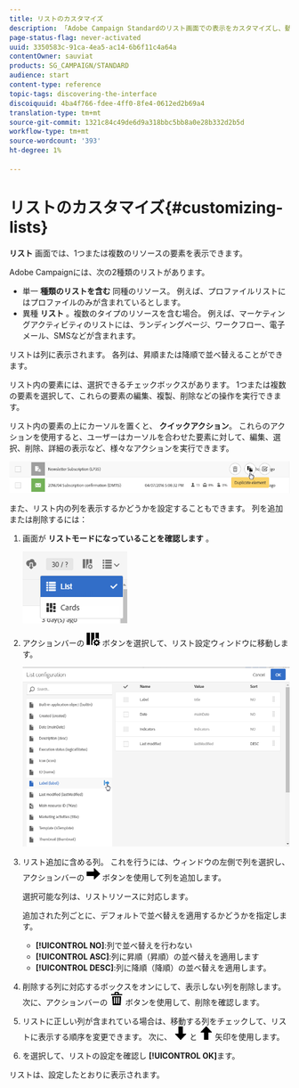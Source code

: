 ```yaml
---
title: リストのカスタマイズ
description: 「Adobe Campaign Standardのリスト画面での表示をカスタマイズし、動作をカスタマイズする方法：要素の並べ替え、フィルタリング、削除または複製を行う方法について説明します。 リスト画面には、1つまたは複数の特定のリソースの要素が表示されます。」
page-status-flag: never-activated
uuid: 3350583c-91ca-4ea5-ac14-6b6f11c4a64a
contentOwner: sauviat
products: SG_CAMPAIGN/STANDARD
audience: start
content-type: reference
topic-tags: discovering-the-interface
discoiquuid: 4ba4f766-fdee-4ff0-8fe4-0612ed2b69a4
translation-type: tm+mt
source-git-commit: 1321c84c49de6d9a318bbc5bb8a0e28b332d2b5d
workflow-type: tm+mt
source-wordcount: '393'
ht-degree: 1%

---
```



# リストのカスタマイズ{#customizing-lists}

**リスト** 画面では、1つまたは複数のリソースの要素を表示できます。

Adobe Campaignには、次の2種類のリストがあります。

* 単一 **種類のリストを含む** 同種のリソース。 例えば、プロファイルリストにはプロファイルのみが含まれているとします。
* 異種 **リスト** 。複数のタイプのリソースを含む場合。 例えば、マーケティングアクティビティのリストには、ランディングページ、ワークフロー、電子メール、SMSなどが含まれます。

リストは列に表示されます。 各列は、昇順または降順で並べ替えることができます。

リスト内の要素には、選択できるチェックボックスがあります。 1つまたは複数の要素を選択して、これらの要素の編集、複製、削除などの操作を実行できます。

リスト内の要素の上にカーソルを置くと、 **クイックアクション**。 これらのアクションを使用すると、ユーザーはカーソルを合わせた要素に対して、編集、選択、削除、詳細の表示など、様々なアクションを実行できます。

![](assets/overview_list_quickactions.png)

また、リスト内の列を表示するかどうかを設定することもできます。 列を追加または削除するには：

1. 画面が **リストモードになっていることを確認します** 。

   ![](assets/export_list_mode_switch.png)

1. アクションバーの ![](assets/columnsettings.png) ボタンを選択して、リスト設定ウィンドウに移動します。

   ![](assets/list_configuration1.png)

1. リスト追加に含める列。 これを行うには、ウィンドウの左側で列を選択し、アクションバーの ![](assets/arrowright.png) ボタンを使用して列を追加します。

   選択可能な列は、リストリソースに対応します。

   追加された列ごとに、デフォルトで並べ替えを適用するかどうかを指定します。

   * **[!UICONTROL NO]**:列で並べ替えを行わない
   * **[!UICONTROL ASC]**:列に昇順（昇順）の並べ替えを適用します
   * **[!UICONTROL DESC]**:列に降順（降順）の並べ替えを適用します。

1. 削除する列に対応するボックスをオンにして、表示しない列を削除します。 次に、アクションバーの ![](assets/delete.png) ボタンを使用して、削除を確認します。
1. リストに正しい列が含まれている場合は、移動する列をチェックして、リストに表示する順序を変更できます。 次に、 ![](assets/arrowdown.png) と ![](assets/arrowup.png) 矢印を使用します。
1. を選択して、リストの設定を確認し **[!UICONTROL OK]**&#x200B;ます。

リストは、設定したとおりに表示されます。
